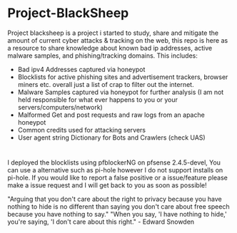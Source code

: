 # Project-BlackSheep
Project blacksheep is a project i started to study, share and mitigate the amount of current cyber attacks & tracking on the web, this repo is here as a resource to share knowledge about known bad ip addresses, active malware samples, and phishing/tracking domains. 
This includes:
- Bad ipv4 Addresses captured via honeypot
- Blocklists for active phishing sites and advertisement trackers, browser miners etc. overall just a list of crap to filter out the internet.
- Malware Samples captured via honeypot for further analysis (I am not held responsible for what ever happens to you or your servers/computers/network)
- Malformed Get and post requests and raw logs from an apache honeypot
- Common credits used for attacking servers
- User agent string Dictionary for Bots and Crawlers (check UAS)

#
I deployed the blocklists using pfblockerNG on pfsense 2.4.5-devel, You can use a alternative such as pi-hole however I do not support installs on pi-hole.
If you would like to report a false positive or a issue/feature please make a issue request and I will get back to you as soon as possible! 

"Arguing that you don't care about the right to privacy because you have nothing to hide is no different than saying you don't care about free speech because you have nothing to say." "When you say, 'I have nothing to hide,' you're saying, 'I don't care about this right." - Edward Snowden
